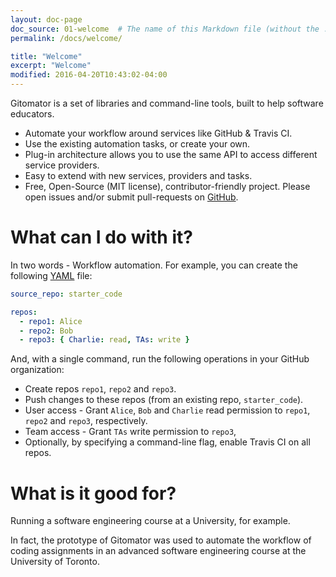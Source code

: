 ```yaml
---
layout: doc-page
doc_source: 01-welcome  # The name of this Markdown file (without the .md folder)
permalink: /docs/welcome/

title: "Welcome"
excerpt: "Welcome"
modified: 2016-04-20T10:43:02-04:00
---
```



Gitomator is a set of libraries and command-line tools, built to help software educators.

 * Automate your workflow around services like GitHub & Travis CI.
 * Use the existing automation tasks, or create your own.
 * Plug-in architecture allows you to use the same API to access different service providers.
 * Easy to extend with new services, providers and tasks.
 * Free, Open-Source (MIT license), contributor-friendly project. Please open issues and/or submit pull-requests on [GitHub](https://github.com/gitomator).


# What can I do with it?

In two words - Workflow automation.
For example, you can create the following [YAML](http://yaml.org/) file:

```yaml
source_repo: starter_code

repos:
  - repo1: Alice
  - repo2: Bob
  - repo3: { Charlie: read, TAs: write }
```

And, with a single command, run the following operations in your GitHub organization:

 * Create repos `repo1`, `repo2` and `repo3`.
 * Push changes to these repos (from an existing repo, `starter_code`).
 * User access - Grant `Alice`, `Bob` and `Charlie` read permission to `repo1`, `repo2` and `repo3`, respectively.
 * Team access - Grant `TAs` write permission to `repo3`,
 * Optionally, by specifying a command-line flag, enable Travis CI on all repos.

# What is it good for?

Running a software engineering course at a University, for example.          

In fact, the prototype of Gitomator was used to automate the workflow of coding
assignments in an advanced software engineering course at the University of Toronto.
